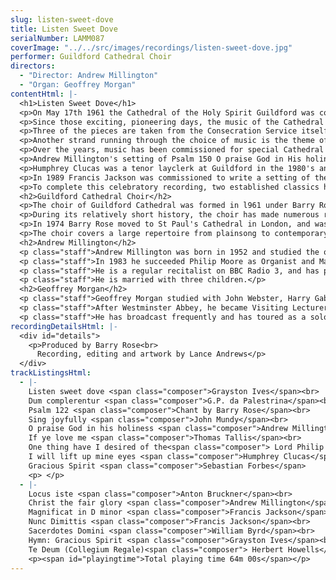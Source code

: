```yaml
---
slug: listen-sweet-dove
title: Listen Sweet Dove
serialNumber: LAMM087
coverImage: "../../src/images/recordings/listen-sweet-dove.jpg"
performer: Guildford Cathedral Choir
directors:
  - "Director: Andrew Millington"
  - "Organ: Geoffrey Morgan"
contentHtml: |-
  <h1>Listen Sweet Dove</h1>
  <p>On May 17th 1961 the Cathedral of the Holy Spirit Guildford was consecrated; a monumental act of faith and the first cathedral to be built in the south of England on a new site since the Reformation. The building itself, designed by Sir Edward Maufe, is "modern" in its style and plan but it takes as its inspiration the great and austere cathedrals of the gothic period. Perhaps it was fitting, therefore, that the vision for its musical life would follow the pattern of daily sung services in the monastic tradition of the older English foundations. The establishment and development of the Cathedral Choir by Barry Rose in the early days is an astonishing story in itself, and has been carefully documented in a fascinating book entitled "The Beat is Irrelevant" written by Simon Carpenter, a Guildford chorister in the 1960's.</p>
  <p>Since those exciting, pioneering days, the music of the Cathedral has developed steadily, built on the very sure foundations initially laid down. In its breadth and variety the Choir's repertoire now compares with those which have centuries of tradition behind them. As we now celebrate the 35th anniversary of the consecration, this recording comprises a representative collection of works, many of which have a special Guildford significance.</p>
  <p>Three of the pieces are taken from the Consecration Service itself, Psalm 122 sung to a chant by the first organist, Barry Rose, Sacerdotes Domini by Byrd, and the splendid verse anthem by John Mundy, Sing joyfully unto God our strength. It is interesting to note that at the service itself, the bass solo was delivered by all the tenors and basses of the choir, with formidable effect!</p>
  <p>Another strand running through the choice of music is the theme of the Holy Spirit, the dedication of the Cathedral. Thus, Palestrina's Dum complerentur (Part 1) and Tallis's If ye love me are included, as well as two settings of the hymn, Gracious Spirit, Holy Ghost. Grayston ("Bill") Ives is now Informator Choristarum at Magdalen College Oxford, and a former Guildford layclerk. Amongst his many compositions for the church is the hymn tune Guildford Cathedral heard on this recording, and featuring a canon at the octave between treble and tenor parts. Sebastian Forbes has several close links with the Cathedral. He sang with the Cathedral Choir in the early days and as Professor of Music at the adjacent University of Surrey has helped to provide the Cathedral with a talented succession of Choral and Organ Scholars. His involvement has increased yet further in recent years as a choir parent. His setting of Gracious Spirit was written in 1968 as a wedding anthem. Still on the Whitsun theme, Bill Ives' setting of George Herbert's Listen sweet dove has a beguiling simplicity, and was written in 1974 for a Guildford Diocesan Choirs' Festival. Both of the Ives pieces on this recording were included in an extended Whitsuntide sequence, entitled "Tongues of Fire".</p>
  <p>Over the years, music has been commissioned for special Cathedral occasions, and the Choir's repertoire has been greatly enriched by a succession of fine pieces by Philip Moore, the second Organist at Guildford, now at York Minster. The anthem One thing have I desired was commissioned by The Friends of the Cathedral for their 25th anniversary service in 1994. The atmosphere of quiet supplication which pervades in the outer sections is contrasted by a more turbulent and energetic central passage, reaching a pivotal climax at the words "and now shall he lift up mine head above mine enemies round about me".</p>
  <p>Andrew Millington's setting of Psalm 150 O praise God in His holiness was written for a concert given by the men of the Choir at the Henley-on-Thames Festival in 1993. The accompaniment was first given by brass quintet, though it transcribes easily for organ, as on this recording. Christ the fair glory is a more extended piece, and was first performed at Michaelmas 1994 for the Farewell Service for Michael Adie, Bishop of Guildford. It is in several sections using three separate texts: an ancient office hymn, some verses by Edmund Spencer and the Prayer Book collect for St. Michael and All Angels. The unifying musical theme is the plainsong melody set to the hymn. This is almost ever-present in one guise or another, making its final appearance in the pedals of the organ.</p>
  <p>Humphrey Clucas was a tenor layclerk at Guildford in the 1980's and left behind him a rich legacy of compositions, including I will lift up mine eyes which was composed for the Guildford Diocesan Choirs' Festival of 1982.</p>
  <p>In 1989 Francis Jackson was commissioned to write a setting of the evening canticles for the men of the Choir. Having previously written a Nunc Dimittis for Gonville and Caius, Cambridge (1952, revised in 1975), he coupled this with a new Magnificat for Guildford. They make a fine pairing and it is interesting to note the change of style and "vintage" from one to the other.</p>
  <p>To complete this celebratory recording, two established classics have been included. Bruckner's exquisite motet Locus iste has a particularly appropriate text and the Howells Te Deum written for King's College, Cambridge, serves as a final paean of praise and thanksgiving for a tradition to which we are all privileged to belong.</p>
  <h2>Guildford Cathedral Choir</h2>
  <p>The choir of Guildford Cathedral was formed in l961 under Barry Rose, the Cathedral's first Organist and Choirmaster. Since the Consecration of the Cathedral, the Choir has maintained a daily Sung Evensong and has built up an enviable reputation for its singing. The boys of the choir (18), are drawn from Lanesborough Preparatory School in Guildford, and some of the older ones attend the Royal Grammar School. The lower parts are sung by professional layclerks and choral scholars from the University of Surrey.</p>
  <p>During its relatively short history, the choir has made numerous recordings, including an album of Christmas Carols which won a 'Gold Disc' award for the sale of over five hundred thousand records, followed by a 'Platinum Disc' for over a million records sold. The choir has toured widely in Britain, Europe, and North America, most recently in the south-eastern states of the USA. The choir broadcasts regularly on BBC Radio 3, and has made several TV appearances.</p>
  <p>In 1974 Barry Rose moved to St Paul's Cathedral in London, and was succeeded by Philip Moore. He was appointed to York Minster in 1983 and the post is now occupied by the present Organist and Master of the Choristers, Andrew Millington.</p>
  <p>The choir covers a large repertoire from plainsong to contemporary music, including a wide variety of European styles. In addition to service music, the choir occasionally performs larger works with orchestra. In recent years, these have included Handel's Messiah, Bach's St John Passion and Haydn's Nelson Mass.</p>
  <h2>Andrew Millington</h2>
  <p class="staff">Andrew Millington was born in 1952 and studied the organ at Worcester Cathedral under Harry Bramma and Christopher Robinson. From the King's School Worcester he gained an Organ Scholarship to Downing College, Cambridge and in 1975 he became Assistant Organist at Gloucester Cathedral. Here he developed a varied career as an organist, conductor and teacher. He played a prominent part in the Three Choirs Festivals of 1977 and 1980 and held the conductorships of no less than four notable choirs in the Midlands area; Birmingham Bach Society, Kidderminster Choral Society, Saint Cecilia Singers and Aldwyn Consort of Voices. Two of these choirs won major awards in the international radio competition 'Let the Peoples Sing'.</p>
  <p class="staff">In 1983 he succeeded Philip Moore as Organist and Master of the Choristers at Guildford Cathedral. Under his direction the Cathedral Choir has undertaken numerous recordings, tours and concerts, in addition to the daily worship in the Cathedral. He is also conductor of the Bracknell Choral Society, and an examiner for the Associated Board of the Royal Schools of Music. He has travelled extensively as an organist and choral conductor, and in 1990 he directed an RSCM Summer School in South Africa.</p>
  <p class="staff">He is a regular recitalist on BBC Radio 3, and has played as a soloist at many prestigious venues in Britain, including recent appearances at the Royal Albert Hall, King's College, Cambridge and St. George's Chapel, Windsor. He has worked closely with several major orchestras and has made many recordings as a conductor and organist.</p>
  <p class="staff">He is married with three children.</p>
  <h2>Geoffrey Morgan</h2>
  <p class="staff">Geoffrey Morgan studied with John Webster, Harry Gabb and Flor Peeters. On leaving Magdalen College Oxford (where he was organ scholar) he spent ten vears as assistant organist of Westminster Abbey. For most of that period he worked with Simon Preston, and in 1986 he played at the Royal Wedding.</p>
  <p class="staff">After Westminster Abbey, he became Visiting Lecturer in Organ at Yale University USA and in September 1989 he took up his present post of Sub-Organist at Guildford Cathedral.</p>
  <p class="staff">He has broadcast frequently and has toured as a solo organist in Denmark and three times in the USA. He has accompanied the choir of Westminster Abbey in France, Belgium and Switzerland.</p>
recordingDetailsHtml: |-
  <div id="details">
    <p>Produced by Barry Rose<br>
      Recording, editing and artwork by Lance Andrews</p>
  </div>
trackListingsHtml:
  - |-
    Listen sweet dove <span class="composer">Grayston Ives</span><br>
    Dum complerentur <span class="composer">G.P. da Palestrina</span><br>
    Psalm 122 <span class="composer">Chant by Barry Rose</span><br>
    Sing joyfully <span class="composer">John Mundy</span><br>
    O praise God in his holiness <span class="composer">Andrew Millington</span><br>
    If ye love me <span class="composer">Thomas Tallis</span><br>
    One thing have I desired of the<span class="composer"> Lord Philip Moore</span><br>
    I will lift up mine eyes <span class="composer">Humphrey Clucas</span><br>
    Gracious Spirit <span class="composer">Sebastian Forbes</span>
    <p> </p>
  - |-
    Locus iste <span class="composer">Anton Bruckner</span><br>
    Christ the fair glory <span class="composer">Andrew Millington</span><br>
    Magnificat in D minor <span class="composer">Francis Jackson</span><br>
    Nunc Dimittis <span class="composer">Francis Jackson</span><br>
    Sacerdotes Domini <span class="composer">William Byrd</span><br>
    Hymn: Gracious Spirit <span class="composer">Grayston Ives</span><br>
    Te Deum (Collegium Regale)<span class="composer"> Herbert Howells</span>
    <p><span id="playingtime">Total playing time 64m 00s</span></p>
---
```

